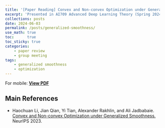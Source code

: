 ```yaml
---
title: '[Paper Reading] Convex and Non-convex Optimization under Generalized Smoothness'
excerpt: 'Presented in AI709 Advanced Deep Learning Theory (Spring 2024)'
collections: posts
date: 2024-06-03
permalink: /posts/generalized-smoothness/
use_math: true
toc:      true
toc_sticky: true
categories:
    - paper review
    - group meeting
tags:
    - generalized smoothness
    - optimization
---
```


<object data="/files/courseworks/AI709presentation-HanseulCho-GeneralizedSmoothness.pdf" width="960" height="540" type='application/pdf'></object>
For mobile: [**View PDF**](/files/courseworks/AI709presentation-HanseulCho-GeneralizedSmoothness.pdf)

## Main References

* Haochuan Li, Jian Qian, Yi Tian, Alexander Rakhlin, and Ali Jadbabaie. [Convex and Non-convex Optimization under Generalized Smoothness.](https://openreview.net/forum?id=8aunGrXdkl) NeurIPS 2023.

